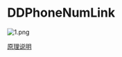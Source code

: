 # DDPhoneNumLink
![1.png](https://github.com/huangyanan1992/DDPhoneNumLink/blob/master/DDPhoneNumLink/8.gif)

[原理说明](http://www.jianshu.com/p/e358ab373ce4)
